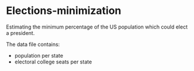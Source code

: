 # Elections-minimization
Estimating the minimum percentage of the US population which could elect a president.

The data file contains:
- population per state
- electoral college seats per state
